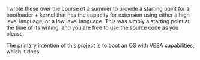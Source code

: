 I wrote these over the course of a summer to provide a starting point for a bootloader + kernel that has the capacity for extension using either a high level language, or a low level language. This was simply a starting point at the time of its writing, and you are free to use the source code as you please.

The primary intention of this project is to boot an OS with VESA capabilities, which it does.
